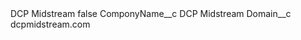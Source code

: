 <?xml version="1.0" encoding="UTF-8"?>
<CustomMetadata xmlns="http://soap.sforce.com/2006/04/metadata" xmlns:xsi="http://www.w3.org/2001/XMLSchema-instance" xmlns:xsd="http://www.w3.org/2001/XMLSchema">
    <label>DCP Midstream</label>
    <protected>false</protected>
    <values>
        <field>ComponyName__c</field>
        <value xsi:type="xsd:string">DCP Midstream</value>
    </values>
    <values>
        <field>Domain__c</field>
        <value xsi:type="xsd:string">dcpmidstream.com</value>
    </values>
</CustomMetadata>

